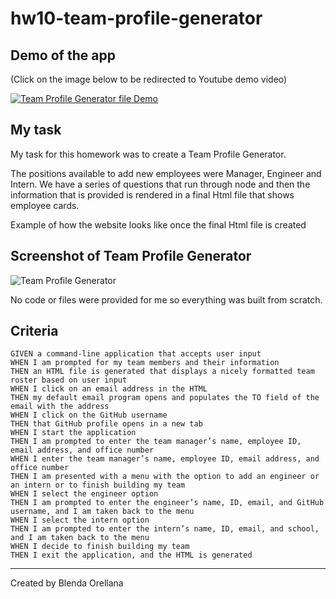 # hw10-team-profile-generator


## Demo of the app

(Click on the image below to be redirected to Youtube demo video)

[![Team Profile Generator file Demo](jpg)](https://)

## My task

My task for this homework was to create a Team Profile Generator. 

The positions available to add new employees were Manager, Engineer and Intern. We have a series of questions that run through node and then the information that is provided is rendered in a final Html file that shows employee cards.

Example of how the website looks like once the final Html file is created

## Screenshot of Team Profile Generator 

![Team Profile Generator](./)

No code or files were provided for me so everything was built from scratch. 

## Criteria

```
GIVEN a command-line application that accepts user input
WHEN I am prompted for my team members and their information
THEN an HTML file is generated that displays a nicely formatted team roster based on user input
WHEN I click on an email address in the HTML
THEN my default email program opens and populates the TO field of the email with the address
WHEN I click on the GitHub username
THEN that GitHub profile opens in a new tab
WHEN I start the application
THEN I am prompted to enter the team manager’s name, employee ID, email address, and office number
WHEN I enter the team manager’s name, employee ID, email address, and office number
THEN I am presented with a menu with the option to add an engineer or an intern or to finish building my team
WHEN I select the engineer option
THEN I am prompted to enter the engineer’s name, ID, email, and GitHub username, and I am taken back to the menu
WHEN I select the intern option
THEN I am prompted to enter the intern’s name, ID, email, and school, and I am taken back to the menu
WHEN I decide to finish building my team
THEN I exit the application, and the HTML is generated
```

---

Created by Blenda Orellana